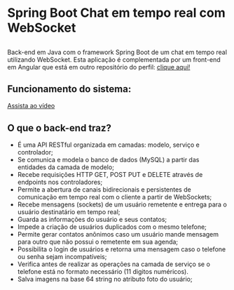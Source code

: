 # Spring Boot Chat em tempo real com WebSocket

##
Back-end em Java com o framework Spring Boot de um chat em tempo real utilizando WebSocket. Esta aplicação é complementada por um front-end em Angular que está em outro repositório do perfil: [clique aqui!](https://github.com/YuriKevin/Angular_Chat_Real_Time_WebSocket)  <br>

## Funcionamento do sistema: 
[Assista ao vídeo](https://youtu.be/-J83J0FT1GU)


## O que o back-end traz?
- É uma API RESTful organizada em camadas: modelo, serviço e controlador;
- Se comunica e modela o banco de dados (MySQL) a partir das entidades da camada de modelo;
- Recebe requisições HTTP GET, POST PUT e DELETE através de endpoints nos controladores;
- Permite a abertura de canais bidirecionais e persistentes de comunicação em tempo real com o cliente a partir de WebSockets;
- Recebe mensagens (sockets) de um usuário remetente e entrega para o usuário destinatário em tempo real;
- Guarda as informações do usuário e seus contatos;
- Impede a criação de usuários duplicados com o mesmo telefone;
- Permite gerar contatos anônimos caso um usuário mande mensagem para outro que não possui o remetente em sua agenda;
- Possibilita o login de usuários e retorna uma mensagem caso o telefone ou senha sejam incompatíveis;
- Verifica antes de realizar as operações na camada de serviço se o telefone está no formato necessário (11 digitos numéricos).
- Salva imagens na base 64 string no atributo foto do usuário;
